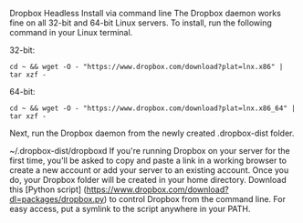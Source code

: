 Dropbox Headless Install via command line
The Dropbox daemon works fine on all 32-bit and 64-bit Linux servers. 
To install, run the following command in your Linux terminal.

32-bit:

`cd ~ && wget -O - "https://www.dropbox.com/download?plat=lnx.x86" | tar xzf -`

64-bit:

`cd ~ && wget -O - "https://www.dropbox.com/download?plat=lnx.x86_64" | tar xzf -`

Next, run the Dropbox daemon from the newly created .dropbox-dist folder.

~/.dropbox-dist/dropboxd
If you're running Dropbox on your server for the first time, 
you'll be asked to copy and paste a link in a working browser 
to create a new account or add your server to an existing account. 
Once you do, your Dropbox folder will be created in your home directory. 
Download this [Python script] (https://www.dropbox.com/download?dl=packages/dropbox.py) to control Dropbox from the command line. 
For easy access, put a symlink to the script anywhere in your PATH.